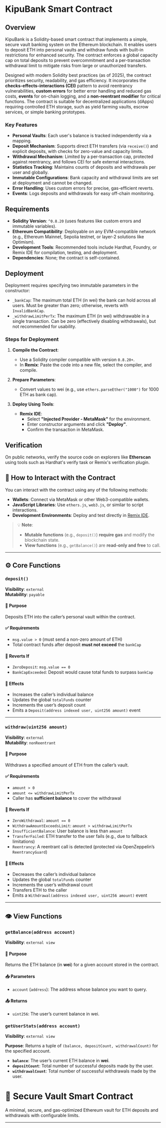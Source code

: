 # KipuBank Smart Contract

## Overview

KipuBank is a Solidity-based smart contract that implements a simple, secure vault banking system on the Ethereum blockchain. It enables users to deposit ETH into personal vaults and withdraw funds with built-in restrictions for enhanced security. The contract enforces a global capacity cap on total deposits to prevent overcommitment and a per-transaction withdrawal limit to mitigate risks from large or unauthorized transfers.

Designed with modern Solidity best practices (as of 2025), the contract prioritizes security, readability, and gas efficiency. It incorporates the **checks-effects-interactions (CEI)** pattern to avoid reentrancy vulnerabilities, **custom errors** for better error handling and reduced gas costs, **events** for on-chain logging, and a **non-reentrant modifier** for critical functions. The contract is suitable for decentralized applications (dApps) requiring controlled ETH storage, such as yield farming vaults, escrow services, or simple banking prototypes.

### Key Features

- **Personal Vaults**: Each user's balance is tracked independently via a mapping.
- **Deposit Mechanism**: Supports direct ETH transfers (via `receive()`) and explicit deposits, with checks for zero-value and capacity limits.
- **Withdrawal Mechanism**: Limited by a per-transaction cap, protected against reentrancy, and follows CEI for safe external interactions.
- **Statistics Tracking**: Maintains counts of deposits and withdrawals per user and globally.
- **Immutable Configurations**: Bank capacity and withdrawal limits are set at deployment and cannot be changed.
- **Error Handling**: Uses custom errors for precise, gas-efficient reverts.
- **Events**: Logs deposits and withdrawals for easy off-chain monitoring.

## Requirements

- **Solidity Version**: `^0.8.20` (uses features like custom errors and immutable variables).
- **Ethereum Compatibility**: Deployable on any EVM-compatible network (e.g., Ethereum Mainnet, Sepolia testnet, or layer-2 solutions like Optimism).
- **Development Tools**: Recommended tools include Hardhat, Foundry, or Remix IDE for compilation, testing, and deployment.
- **Dependencies**: None; the contract is self-contained.

## Deployment

Deployment requires specifying two immutable parameters in the constructor:

- `_bankCap`: The maximum total ETH (in wei) the bank can hold across all users. Must be greater than zero; otherwise, reverts with `InvalidBankCap`.
- `_withdrawLimitPerTx`: The maximum ETH (in wei) withdrawable in a single transaction. Can be zero (effectively disabling withdrawals), but not recommended for usability.

### Steps for Deployment

1. **Compile the Contract**:
   - Use a Solidity compiler compatible with version `0.8.20+`.
   - In **Remix**: Paste the code into a new file, select the compiler, and compile.

2. **Prepare Parameters**:
   - Convert values to wei (e.g., use `ethers.parseEther("1000")` for 1000 ETH as bank cap).

3. **Deploy Using Tools**:
   - **Remix IDE**:
     - Select **"Injected Provider - MetaMask"** for the environment.
     - Enter constructor arguments and click **"Deploy"**.
     - Confirm the transaction in MetaMask.

## Verification

On public networks, verify the source code on explorers like **Etherscan** using tools such as Hardhat's verify task or Remix's verification plugin.

## 📡 How to Interact with the Contract

You can interact with the contract using any of the following methods:

- **Wallets**: Connect via MetaMask or other Web3-compatible wallets.
- **JavaScript Libraries**: Use `ethers.js`, `web3.js`, or similar to script interactions.
- **Development Environments**: Deploy and test directly in [Remix IDE](https://remix.ethereum.org/).

> 💡 **Note**:  
> - **Mutable functions** (e.g., `deposit()`) **require gas** and modify the blockchain state.  
> - **View functions** (e.g., `getBalance()`) are **read-only and free** to call.

---

## ⚙️ Core Functions

### `deposit()`  
**Visibility**: `external`  
**Mutability**: `payable`

#### 🎯 Purpose
Deposits ETH into the caller’s personal vault within the contract.

#### ✅ Requirements
- `msg.value > 0` (must send a non-zero amount of ETH)
- Total contract funds after deposit **must not exceed** the `bankCap`

#### 🚫 Reverts If
- `ZeroDeposit`: `msg.value == 0`
- `BankCapExceeded`: Deposit would cause total funds to surpass `bankCap`

#### 🔄 Effects
- Increases the caller’s individual balance
- Updates the global `totalFunds` counter
- Increments the user’s deposit count
- Emits a `Deposit(address indexed user, uint256 amount)` event

---

### `withdraw(uint256 amount)`  
**Visibility**: `external`  
**Mutability**: `nonReentrant`

#### 🎯 Purpose
Withdraws a specified amount of ETH from the caller’s vault.

#### ✅ Requirements
- `amount > 0`
- `amount <= withdrawLimitPerTx`
- Caller has **sufficient balance** to cover the withdrawal

#### 🚫 Reverts If
- `ZeroWithdrawal`: `amount == 0`
- `WithdrawAmountExceedsLimit`: `amount > withdrawLimitPerTx`
- `InsufficientBalance`: User balance is less than `amount`
- `TransferFailed`: ETH transfer to the user fails (e.g., due to fallback limitations)
- `Reentrancy`: A reentrant call is detected (protected via OpenZeppelin’s `ReentrancyGuard`)

#### 🔄 Effects
- Decreases the caller’s individual balance
- Updates the global `totalFunds` counter
- Increments the user’s withdrawal count
- Transfers ETH to the caller
- Emits a `Withdrawal(address indexed user, uint256 amount)` event

---

## 👁️ View Functions

### `getBalance(address account)`  
**Visibility**: `external view`

#### 🎯 Purpose
Returns the ETH balance (in **wei**) for a given account stored in the contract.

#### 📥 Parameters
- `account` (`address`): The address whose balance you want to query.

#### 📤 Returns
- `uint256`: The user’s current balance in wei.

### `getUserStats(address account)`  
**Visibility**: `external view`

**Purpose**: Returns a tuple of `(balance, depositCount, withdrawalCount)` for the specified account.

- **`balance`**: The user’s current ETH balance in **wei**.  
- **`depositCount`**: Total number of successful deposits made by the user.  
- **`withdrawalCount`**: Total number of successful withdrawals made by the user.

# 🏦 Secure Vault Smart Contract

A minimal, secure, and gas-optimized Ethereum vault for ETH deposits and withdrawals with configurable limits.





---


